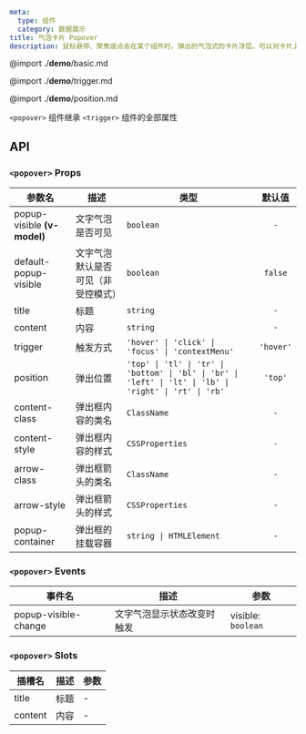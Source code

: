 ```yaml
meta:
  type: 组件
  category: 数据展示
title: 气泡卡片 Popover
description: 鼠标悬停、聚焦或点击在某个组件时，弹出的气泡式的卡片浮层。可以对卡片上的元素进行操作。
```

@import ./__demo__/basic.md

@import ./__demo__/trigger.md

@import ./__demo__/position.md

`<popover>` 组件继承 `<trigger>` 组件的全部属性

## API


### `<popover>` Props

|参数名|描述|类型|默认值|
|---|---|---|:---:|
|popup-visible **(v-model)**|文字气泡是否可见|`boolean`|`-`|
|default-popup-visible|文字气泡默认是否可见（非受控模式）|`boolean`|`false`|
|title|标题|`string`|`-`|
|content|内容|`string`|`-`|
|trigger|触发方式|`'hover' \| 'click' \| 'focus' \| 'contextMenu'`|`'hover'`|
|position|弹出位置|`'top' \| 'tl' \| 'tr' \| 'bottom' \| 'bl' \| 'br' \| 'left' \| 'lt' \| 'lb' \| 'right' \| 'rt' \| 'rb'`|`'top'`|
|content-class|弹出框内容的类名|`ClassName`|`-`|
|content-style|弹出框内容的样式|`CSSProperties`|`-`|
|arrow-class|弹出框箭头的类名|`ClassName`|`-`|
|arrow-style|弹出框箭头的样式|`CSSProperties`|`-`|
|popup-container|弹出框的挂载容器|`string \| HTMLElement`|`-`|
### `<popover>` Events

|事件名|描述|参数|
|---|---|---|
|popup-visible-change|文字气泡显示状态改变时触发|visible: `boolean`|
### `<popover>` Slots

|插槽名|描述|参数|
|---|:---:|---|
|title|标题|-|
|content|内容|-|


